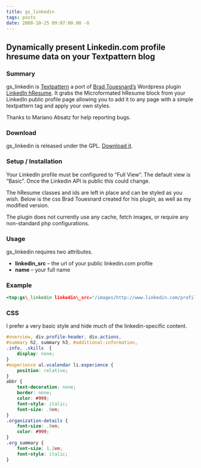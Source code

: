 ```yaml
---
title: gs_linkedin
tags: posts
date: 2008-10-25 09:07:00.00 -8
---
```


## Dynamically present Linkedin.com profile hresume data on your Textpattern blog

### Summary

gs\_linkedin is [Textpattern](https://textpattern.com/) a port of [Brad Touesnard’s](http://brad.touesnard.com/) Wordpress plugin [LinkedIn hResume](http://wordpress.org/extend/plugins/linkedin-hresume/). It grabs the Microformated hResume block from your LinkedIn public profile page allowing you to add it to any page with a simple textpattern tag and apply your own styles.

Thanks to Mariano Absatz for help reporting bugs.

### Download

gs\_linkedin is released under the GPL. [Download it](/files/gs_linkedin.zip).

### Setup / Installation

Your LinkedIn profile must be configured to “Full View”. The default view is “Basic”. Once the Linkedin API is public this could change.

The hResume classes and ids are left in place and can be styled as you wish. Below is the css Brad Touesnard created for his plugin, as well as my modified version.

The plugin does not currently use any cache, fetch images, or require any non-standard php configurations.

### Usage

gs\_linkedin requires two attributes.

* **linkedin\_src** – the url of your public linkedin.com profile
* **name** – your full name

### Example

```xml
<txp:gs\_linkedin linkedin\_src="/images/http://www.linkedin.com/profile?viewProfile=&key=5919187" name="Grant Stavely" />
```

### CSS

I prefer a very basic style and hide much of the linkedin-specific content.

```css
#overview, div.profile-header, div.actions,
#summary h2, summary h3, #additional-information,
.info, .skills  {
    display: none;
}
#experience ul.vcalendar li.experience {
    position: relative;
}
abbr {
    text-decoration: none;
    border: none;
    color: #999;
    font-style: italic;
    font-size: .9em;
}
.organization-details {
    font-size: .9em;
    color: #999;
}
.org summary {
    font-size: 1.2em;
    font-style: italic;
}
```